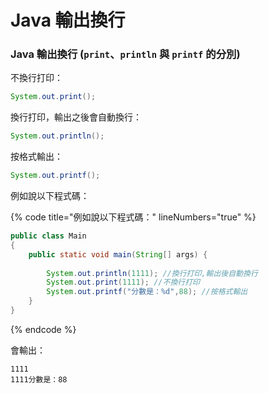 # Java 輸出換行

### Java 輸出換行 (`print`、`println` 與 `printf` 的分別)

不換行打印：

```java
System.out.print();
```

換行打印，輸出之後會自動換行：

```java
System.out.println();
```

按格式輸出：

```java
System.out.printf();
```

例如說以下程式碼：

{% code title="例如說以下程式碼：" lineNumbers="true" %}
```java
public class Main
{
    public static void main(String[] args) {
         
        System.out.println(1111); //換行打印,輸出後自動換行
        System.out.print(1111); //不換行打印
        System.out.printf("分數是：%d",88); //按格式輸出
    }
}
```
{% endcode %}

會輸出：

```
1111
1111分數是：88
```
